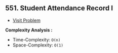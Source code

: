 ## 551. Student Attendance Record I

-   [Visit Problem](https://leetcode.com/problems/student-attendance-record-i/description/)

**Complexity Analysis :**<br/>

-   Time-Complexity: `O(n)`
-   Space-Complexity: `O(1)`
